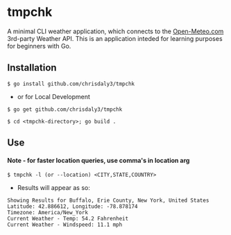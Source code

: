 # tmpchk
A minimal CLI weather application, which connects to the [Open-Meteo.com](https://open-meteo.com/) 3rd-party Weather API.
This is an application inteded for learning purposes for beginners with Go.

## Installation

`$ go install github.com/chrisdaly3/tmpchk`

* or for Local Development

`$ go get github.com/chrisdaly3/tmpchk`

`$ cd <tmpchk-directory>; go build .`

## Use
#### Note - for faster location queries, use comma's in location arg
`$ tmpchk -l (or --location) <CITY,STATE,COUNTRY>`
* Results will appear as so:
```
Showing Results for Buffalo, Erie County, New York, United States
Latitude: 42.886612, Longitude: -78.878174
Timezone: America/New_York
Current Weather - Temp: 54.2 Fahrenheit
Current Weather - Windspeed: 11.1 mph
```


